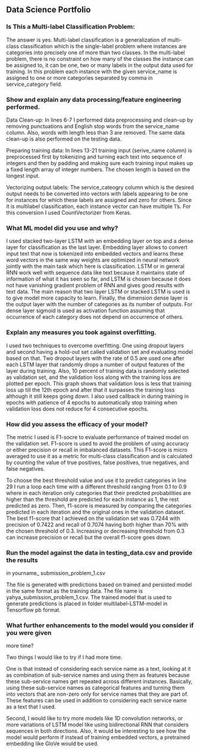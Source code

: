 ## Data Science Portfolio

### Is This a Multi-label Classification Problem:

The answer is yes. Multi-label classification is a generalization of multi-class classification which is the single-label problem where instances are categories into precisely one of more than two classes. In the multi-label problem, there is no constraint on how many of the classes the instance can be assigned to, it can be one, two or many labels in the output data used for training. In this problem each instance with the given service_name is assigned to one or more categories separated by comma in service_category field.


### Show and explain any data processing/feature engineering performed.

Data Clean-up: In lines 6-7 I performed data preprocessing and clean-up by removing punctuations and English stop words from the service_name column. Also, words with length less than 3 are removed. The same data clean-up is also performed on the testing data.

Preparing training data: In lines 13-21 training input (serive_name column) is preprocessed first by tokenizing and turning each text into sequence of integers and then by padding and making sure each training input makes up a fixed length array of integer numbers. The chosen length is based on the longest input.

Vectorizing output labels: The service_cateogry column which is the desired output needs to be converted into vectors with labels appearing to be one for instances for which these labels are assigned and zero for others. Since it is multilabel classification, each instance vector can have multiple 1’s. For this conversion I used CountVectorizer from Keras.


### What ML model did you use and why? 

I used stacked two-layer LSTM with an embedding layer on top and a dense layer for classification as the last layer. Embedding layer allows to convert input text that now is tokenized into embedded vectors and learns these word vectors in the same way weights are optimized in neural network jointly with the main task which here is classification. LSTM or in general RNN work well with sequence data like text because it maintains state of information of what it has seen so far, and LSTM is chosen because it does not have vanishing gradient problem of RNN and gives good results with text data. The main reason that two layer LSTM or stacked LSTM is used is to give model more capacity to learn. Finally, the dimension dense layer is the output layer with the number of categories as its number of outputs. For dense layer sigmoid is used as activation function assuming that occurrence of each category does not depend on occurrence of others.


### Explain any measures you took against overfitting. 

I used two techniques to overcome overfitting. One using dropout layers and second having a hold-out set called validation set and evaluating model based on that. Two dropout layers with the rate of 0.5 are used one after each LSTM layer that randomly drops a number of output features of the layer during training. Also, 10 percent of training data is randomly selected as validation set, and the validation loss along with the training loss are plotted per epoch. This graph shows that validation loss is less that training loss up till the 12th epoch and after that it surpasses the training loss although it still keeps going down. I also used callback in during training in epochs with patience of 4 epochs to automatically stop training when validation loss does not reduce for 4 consecutive epochs.




### How did you assess the efficacy of your model? 

The metric I used is F1-socre to evaluate performance of trained model on the validation set. F1-score is used to avoid the problem of using accuracy or either precision or recall in imbalanced datasets. This F1-score is micro averaged to use it as a metric for multi-class classification and is calculated by counting the value of true positives, false positives, true negatives, and false negatives. 

To choose the best threshold value and use it to predict categories in line 29 I run a loop each time with a different threshold ranging from 0.1 to 0.9 where in each iteration only categories that their predicted probabilities are higher than the threshold are predicted for each instance as 1, the rest predicted as zero. Then, f1-score is measured by comparing the categories predicted in each iteration and the original ones in the validation dataset. The best f1-score that I achieved on the validation set was 0.7244 with precision of 0.7422 and recall of 0.7074 having both higher than 70% with the chosen threshold of 0.3. Increasing or decreasing threshold from 0.3 can increase precision or recall but the overall f1-score goes down.


### Run the model against the data in testing_data.csv and provide the results 
in yourname_ submission_problem_1.csv 

The file is generated with predictions based on trained and persisted model in the same format as the training data. The file name is yahya_submission_problem_1.csv. The trained model that is used to generate predictions is placed in folder multilabel-LSTM-model in Tensorflow pb format.


### What further enhancements to the model would you consider if you were given 
more time? 

Two things I would like to try if I had more time. 

One is that instead of considering each service name as a text, looking at it as combination of sub-service names and using them as features because these sub-service names get repeated across different instances. Basically, using these sub-service names as categorical features and turning them into vectors that are non-zero only for service names that they are part of. These features can be used in addition to considering each service name as a text that I used.

Second, I would like to try more models like 1D convolution networks, or more variations of LSTM model like using bidirectional RNN that considers sequences in both directions. Also, it would be interesting to see how the model would perform if instead of training embedded vectors, a pretrained embedding like GloVe would be used.
